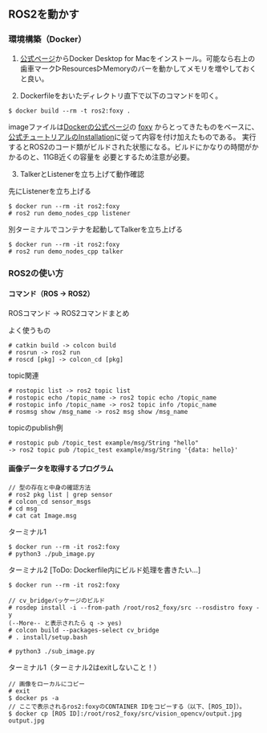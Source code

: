 ## ROS2を動かす

### 環境構築（Docker）
1. [公式ページ](https://hub.docker.com/editions/community/docker-ce-desktop-mac)からDocker Desktop for Macをインストール。可能なら右上の歯車マーク▷Resources▷Memoryのバーを動かしてメモリを増やしておくと良い。

2. Dockerfileをおいたディレクトリ直下で以下のコマンドを叩く。

```
$ docker build --rm -t ros2:foxy .
```

imageファイルは[Dockerの公式ページ](https://hub.docker.com/_/ros)の
[foxy](https://github.com/osrf/docker_images/blob/df19ab7d5993d3b78a908362cdcd1479a8e78b35/ros/foxy/ubuntu/focal/ros-base/Dockerfile)
からとってきたものをベースに、[公式チュートリアルのInstallation](https://docs.ros.org/en/foxy/Installation/Ubuntu-Development-Setup.html)に従って内容を付け加えたものである。
実行するとROS2のコード類がビルドされた状態になる。ビルドにかなりの時間がかかるのと、11GB近くの容量を
必要とするため注意が必要。

3. TalkerとListenerを立ち上げて動作確認

先にListenerを立ち上げる
```
$ docker run --rm -it ros2:foxy
# ros2 run demo_nodes_cpp listener
```

別ターミナルでコンテナを起動してTalkerを立ち上げる
```
$ docker run --rm -it ros2:foxy
# ros2 run demo_nodes_cpp talker
```

### ROS2の使い方

#### コマンド（ROS -> ROS2）

ROSコマンド -> ROS2コマンドまとめ

よく使うもの
```
# catkin build -> colcon build
# rosrun -> ros2 run
# roscd [pkg] -> colcon_cd [pkg]
```

topic関連
```
# rostopic list -> ros2 topic list
# rostopic echo /topic_name -> ros2 topic echo /topic_name
# rostopic info /topic_name -> ros2 topic info /topic_name
# rosmsg show /msg_name -> ros2 msg show /msg_name
```

topicのpublish例
```
# rostopic pub /topic_test example/msg/String "hello"
-> ros2 topic pub /topic_test example/msg/String '{data: hello}'
```

#### 画像データを取得するプログラム
```
// 型の存在と中身の確認方法
# ros2 pkg list | grep sensor
# colcon_cd sensor_msgs
# cd msg
# cat cat Image.msg
```

ターミナル1
```
$ docker run --rm -it ros2:foxy
# python3 ./pub_image.py
```

ターミナル2 [ToDo: Dockerfile内にビルド処理を書きたい...]
```
$ docker run --rm -it ros2:foxy

// cv_bridgeパッケージのビルド
# rosdep install -i --from-path /root/ros2_foxy/src --rosdistro foxy -y
(--More-- と表示されたら q -> yes)
# colcon build --packages-select cv_bridge
# . install/setup.bash

# python3 ./sub_image.py
```

ターミナル1（ターミナル2はexitしないこと！）
```
// 画像をローカルにコピー
# exit
$ docker ps -a
// ここで表示されるros2:foxyのCONTAINER IDをコピーする（以下、[ROS_ID]）。
$ docker cp [ROS ID]:/root/ros2_foxy/src/vision_opencv/output.jpg output.jpg
```

<!-- 参考記事
https://qiita.com/porizou1/items/16ea8783f41fc5cac361
https://qiita.com/NeK/items/33d62c61fc1a8c0c233e
-->

<!-- ROS2でUSBカメラ
https://github.com/klintan/ros2_usb_camera
https://www.slideshare.net/MasaruMorita/06-5157-ros2
-->

<!--
// 適当な画像をpublish
$ ros2 topic pub /cam/image_raw sensor_msgs/msg/Image '{height: 4, width: 4, data:[0,0,0,0,1,1,1,1,0,0,0,0,1,1,1,1]}'
-->

<!--
# This message contains an uncompressed image
# (0, 0) is at top-left corner of image

std_msgs/Header header # Header timestamp should be acquisition time of image
                             # Header frame_id should be optical frame of camera
                             # origin of frame should be optical center of cameara
                             # +x should point to the right in the image
                             # +y should point down in the image
                             # +z should point into to plane of the image
                             # If the frame_id here and the frame_id of the CameraInfo
                             # message associated with the image conflict
                             # the behavior is undefined

uint32 height                # image height, that is, number of rows
uint32 width                 # image width, that is, number of columns

# The legal values for encoding are in file src/image_encodings.cpp
# If you want to standardize a new string format, join
# ros-users@lists.ros.org and send an email proposing a new encoding.

string encoding       # Encoding of pixels -- channel meaning, ordering, size
                      # taken from the list of strings in include/sensor_msgs/image_encodings.hpp

uint8 is_bigendian    # is this data bigendian?
uint32 step           # Full row length in bytes
uint8[] data          # actual matrix data, size is (step * rows)
-->

<!--
Dockerfileでyesを打たなくていいようにするには install -y と記述する
-->
